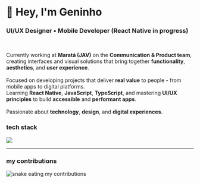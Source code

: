 <h1>👋 Hey, I'm <strong>Geninho</strong></h1>

<h3>
  UI/UX Designer • Mobile Developer (React Native in progress)
</h3>

<br/>

<div>
  <p>
    Currently working at <strong>Maratá (JAV)</strong> on the <strong>Communication & Product team</strong>, <br/>
    creating interfaces and visual solutions that bring together <strong>functionality</strong>, <strong>aesthetics</strong>, 
    and <strong>user experience</strong>. <br/><br/>
    Focused on developing projects that deliver <strong>real value</strong> to people - from mobile apps 
    to digital platforms. <br/>
    Learning <strong>React Native</strong>, <strong>JavaScript</strong>, <strong>TypeScript</strong>, and mastering 
    <strong>UI/UX principles</strong> to build <strong>accessible</strong> and <strong>performant apps</strong>. <br/><br/>
    Passionate about <strong>technology</strong>, <strong>design</strong>, and <strong>digital experiences</strong>.
  </p>
</div>

<h3>tech stack</h3>
<div>
<img src="https://skillicons.dev/icons?i=figma,tailwind,react,css,html,javascript,typescript,git,photoshop,illustrator"/>
</div>

<hr>

<h3>my contributions</h3>
<div>
<img alt="snake eating my contributions" src="https://github.com/gen1nh/assets-readme/blob/main/github-contribution-grid-snake.svg" />
</div>







